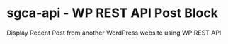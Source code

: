 # sgca-api - WP REST API Post Block
Display Recent Post from another WordPress website using WP REST API
